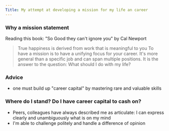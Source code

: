 ```yaml
---
Title: My attempt at developing a mission for my life an career
---
```


### Why a mission statement
Reading this book: "So Good they can't ignore you" by Cal Newport
> True happiness is derived from work that is meaningful to you
> To have a mission is to have a unifying focus for your career. It's more general than a specific job and can span multiple positions. It is the answer to the question: What should I do with my life?

### Advice
- one must build up "career capital" by mastering rare and valuable skills

### Where do I stand? Do I have career capital to cash on?
- Peers, colleagues have always described me as articulate: I can express clearly and unambiguously what is on my mind
- I'm able to challenge politely and handle a difference of opinion